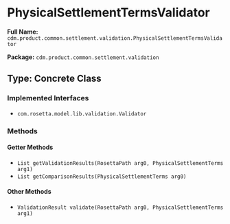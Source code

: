 # PhysicalSettlementTermsValidator

**Full Name:** `cdm.product.common.settlement.validation.PhysicalSettlementTermsValidator`

**Package:** `cdm.product.common.settlement.validation`

## Type: Concrete Class

### Implemented Interfaces

- `com.rosetta.model.lib.validation.Validator`

### Methods

#### Getter Methods

- `List getValidationResults(RosettaPath arg0, PhysicalSettlementTerms arg1)`
- `List getComparisonResults(PhysicalSettlementTerms arg0)`

#### Other Methods

- `ValidationResult validate(RosettaPath arg0, PhysicalSettlementTerms arg1)`

